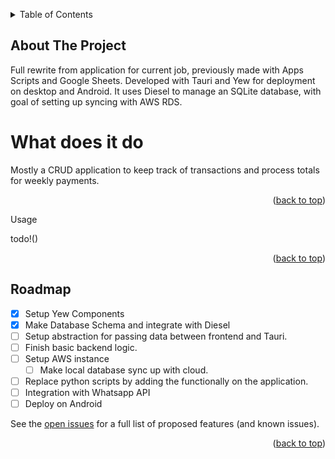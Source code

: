 <!-- Improved compatibility of back to top link: See: https://github.com/othneildrew/Best-README-Template/pull/73 -->
<a name="readme-top"></a>


<!-- TABLE OF CONTENTS -->
<details>
  <summary>Table of Contents</summary>
  <ol>
    <li>
      <a href="#about-the-project">About The Project</a>
      <ul>
        <li><a href="#built-with">Built With</a></li>
      </ul>
    </li>
    <li><a href="#usage">Usage</a></li>
    <li><a href="#roadmap">Roadmap</a></li>
    <li><a href="#license">License</a></li>
  </ol>
</details>

## About The Project

Full rewrite from application for current job, previously made with Apps Scripts and Google Sheets.
Developed with Tauri and Yew for deployment on desktop and Android.
It uses Diesel to manage an SQLite database, with goal of setting up syncing with AWS RDS.

# What does it do

Mostly a CRUD application to keep track of transactions and process totals for weekly payments.


<p align="right">(<a href="#readme-top">back to top</a>)</p

## Usage

todo!()

<p align="right">(<a href="#readme-top">back to top</a>)</p>



## Roadmap

- [x] Setup Yew Components
- [x] Make Database Schema and integrate with Diesel
- [ ] Setup abstraction for passing data between frontend and Tauri.
- [ ] Finish basic backend logic.
- [ ] Setup AWS instance
    - [ ] Make local database sync up with cloud.
- [ ] Replace python scripts by adding the functionally on the application.
- [ ] Integration with Whatsapp API
- [ ] Deploy on Android

See the [open issues](https://github.com/othneildrew/Best-README-Template/issues) for a full list of proposed features (and known issues).

<p align="right">(<a href="#readme-top">back to top</a>)</p>
